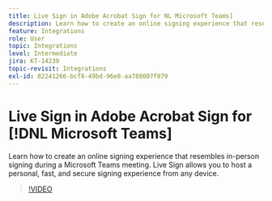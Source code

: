 ```yaml
---
title: Live Sign in Adobe Acrobat Sign for NL Microsoft Teams]
description: Learn how to create an online signing experience that resembles in-person signing during a [!DNL Microsoft Teams] meeting
feature: Integrations
role: User
topic: Integrations
level: Intermediate
jira: KT-14239
topic-revisit: Integrations
exl-id: 82241266-bcf8-49bd-96e8-aa788607f079
---
```

# Live Sign in Adobe Acrobat Sign for [!DNL Microsoft Teams]

Learn how to create an online signing experience that resembles in-person signing during a Microsoft Teams meeting. Live Sign allows you to host a personal, fast, and secure signing experience from any device.

>[!VIDEO](https://video.tv.adobe.com/v/3425187?quality=12&learn=on&hidetitle=true)
